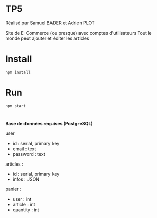 # TP5

Réalisé par Samuel BADER et Adrien PLOT

Site de E-Commerce (ou presque) avec comptes d'utilisateurs
Tout le monde peut ajouter et éditer les articles


# Install

`npm install`

# Run

`npm start`
#

**Base de données requises (PostgreSQL)**

user
 - id : serial, primary key
 - email : text
 - password : text
 
articles : 
 - id : serial, primary key
 - infos : JSON
 
panier : 
 - user : int
 - article : int
 - quantity : int
